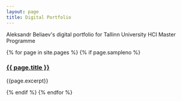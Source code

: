 ```yaml
---
layout: page
title: Digital Portfolio
---
```


<p>Aleksandr Beliaev's digital portfolio for Tallinn University HCI Master Programme</p>
{% for page in site.pages %}
  {% if page.sampleno %}
<h3><a title="{{ page.title }}" href="{{ page.url | prepend: site.baseurl }}">{{ page.title }}</a></h3>
<p>{{page.excerpt}}</p>
  {% endif %}
{% endfor %}  